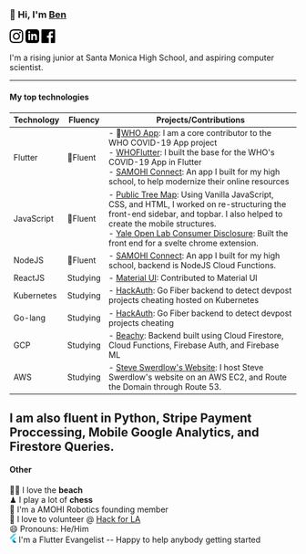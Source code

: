 ### 👋 Hi, I'm [Ben](https://www.linkedin.com/in/benswerdlow/)
<a href="https://www.instagram.com/ben_swerdlow/"><img src="https://github.com/theswerd/theswerd/blob/master/insta.png?raw=true" height="24px" width="24px"></img></a>
<a href="https://www.linkedin.com/in/benswerdlow/"><img src="https://github.com/theswerd/theswerd/blob/master/linkedin.png?raw=true" height="24px" width="24px"></img></a>
<a href="https://www.facebook.com/swerdlowben"><img src="https://github.com/theswerd/theswerd/blob/master/facebook.png?raw=true" height="24px" width="24px"></img></a>

I'm a rising junior at Santa Monica High School, and aspiring computer scientist.

---
#### My top  technologies
| Technology | Fluency | Projects/Contributions |
|------------|---------|----------|
| Flutter    | 🌟Fluent| - 🌟[WHO App](https://github.com/WorldHealthOrganization/app): I am a core contributor to the WHO COVID-19 App project <br> - [WHOFlutter](https://github.com/theswerd/WHOFlutter): I built the base for the WHO's COVID-19 App in Flutter <br> - [SAMOHI Connect](https://github.com/theswerd/SAMOConnectOpen): An app I built for my high school, to help modernize their online resources|
| JavaScript     | 🌟Fluent| - [Public Tree Map](https://github.com/theswerd/public-tree-map): Using Vanilla JavaScript, CSS, and HTML, I worked on re-structuring the front-end sidebar, and topbar. I also helped to create the mobile structures.   <br> - [Yale Open Lab Consumer Disclosure](https://github.com/YaleOpenLab/rhizomatic): Built the front end for a svelte chrome extension.   |
| NodeJS     | 🌟Fluent| - [SAMOHI Connect](https://github.com/theswerd/SAMOConnectOpen): An app I built for my high school, backend is NodeJS Cloud Functions.         |
| ReactJS    | Studying| - [Material UI](https://github.com/mui-org/material-ui): Contributed to Material UI          |
| Kubernetes | Studying| - [HackAuth](https://github.com/cheezbit/hackauth): Go Fiber backend to detect devpost projects cheating hosted on Kubernetes |
| Go-lang    | Studying| - [HackAuth](https://github.com/cheezbit/hackauth): Go Fiber backend to detect devpost projects cheating         |
| GCP        | Studying| - [Beachy](https://github.com/theswerd/beachy): Backend built using Cloud Firestore, Cloud Functions, Firebase Auth, and Firebase ML <br>     |
| AWS        | Studying| - [Steve Swerdlow's Website](http://steveswerdlow.com): I host Steve Swerdlow's website on an AWS EC2, and Route the Domain through Route 53.         |

I am also fluent in Python, Stripe Payment Proccessing, Mobile Google Analytics, and Firestore Queries.
---
#### Other

🏄‍♀️ I love the **beach**   <br>
♟ I play a lot of **chess**  <br>
🤖 I'm a AMOHI Robotics founding member  <br>
🌃 I love to volunteer @ [Hack for LA](https://www.hackforla.org) <br>
😄 Pronouns: He/Him <br>
<img src="https://github.com/theswerd/theswerd/blob/master/image.png?raw=true" width="12px" height="16px"></img> I'm a Flutter Evangelist -- Happy to help anybody getting started

<!--
**theswerd/theswerd** is a ✨ _special_ ✨ repository because its `README.md` (this file) appears on your GitHub profile.

Here are some ideas to get you started:

- 🔭 I’m currently working on ...
- 🌱 I’m currently learning ...
- 👯 I’m looking to collaborate on ...
- 🤔 I’m looking for help with ...
- 💬 Ask me about ...
- 📫 How to reach me: ...
- 😄 Pronouns: ...
- ⚡ Fun fact: ...
-->
